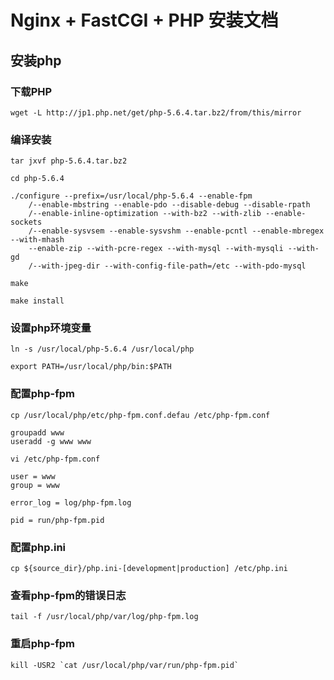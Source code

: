 # Nginx + FastCGI + PHP 安装文档

## 安装php

### 下载PHP

```
wget -L http://jp1.php.net/get/php-5.6.4.tar.bz2/from/this/mirror
```

### 编译安装

```
tar jxvf php-5.6.4.tar.bz2 

cd php-5.6.4 

./configure --prefix=/usr/local/php-5.6.4 --enable-fpm 
    /--enable-mbstring --enable-pdo --disable-debug --disable-rpath     
    /--enable-inline-optimization --with-bz2 --with-zlib --enable-sockets 
    /--enable-sysvsem --enable-sysvshm --enable-pcntl --enable-mbregex --with-mhash 
    --enable-zip --with-pcre-regex --with-mysql --with-mysqli --with-gd 
    /--with-jpeg-dir --with-config-file-path=/etc --with-pdo-mysql

make 

make install
```

### 设置php环境变量

```
ln -s /usr/local/php-5.6.4 /usr/local/php

export PATH=/usr/local/php/bin:$PATH
```

### 配置php-fpm
```
cp /usr/local/php/etc/php-fpm.conf.defau /etc/php-fpm.conf

groupadd www
useradd -g www www
```

```
vi /etc/php-fpm.conf

user = www
group = www

error_log = log/php-fpm.log

pid = run/php-fpm.pid

```

### 配置php.ini
```
cp ${source_dir}/php.ini-[development|production] /etc/php.ini
```

### 查看php-fpm的错误日志
```
tail -f /usr/local/php/var/log/php-fpm.log
```

### 重启php-fpm
```
kill -USR2 `cat /usr/local/php/var/run/php-fpm.pid`
```
